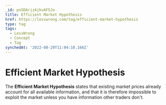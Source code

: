 ```yaml
---
_id: pnSDArjzAjkvAF5Jo
title: Efficient Market Hypothesis
href: https://lesswrong.com/tag/efficient-market-hypothesis
type: tag
tags:
  - LessWrong
  - Concept
  - Tag
synchedAt: '2022-08-29T11:04:10.166Z'
---
```

# Efficient Market Hypothesis

The **Efficient Market Hypothesis** states that existing market prices already account for all available information, and that it is therefore impossible to exploit the market unless you have information other traders don't.